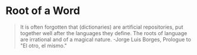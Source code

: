 # Root of a Word

> It is often forgotten that (dictionaries) are artificial
> repositories, put together well after the languages they
> define. The roots of language are irrational and of a
> magical nature. 
> -Jorge Luis Borges, Prologue to "El otro, el mismo."
